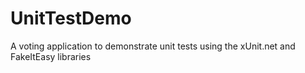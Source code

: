 # UnitTestDemo
A voting application to demonstrate unit tests using the xUnit.net and FakeItEasy libraries
